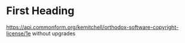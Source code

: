 # First Heading
<https://api.commonform.org/kemitchell/orthodox-software-copyright-license/1e> without upgrades
